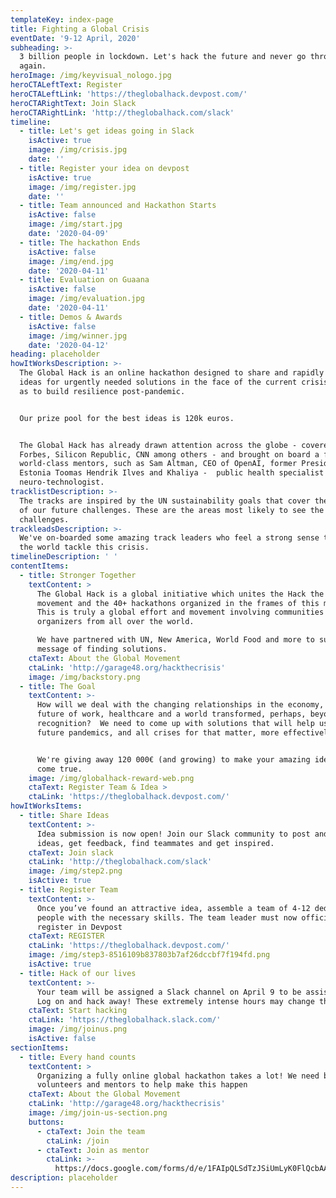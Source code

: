 ```yaml
---
templateKey: index-page
title: Fighting a Global Crisis
eventDate: '9-12 April, 2020'
subheading: >-
  3 billion people in lockdown. Let's hack the future and never go through this
  again.
heroImage: /img/keyvisual_nologo.jpg
heroCTALeftText: Register
heroCTALeftLink: 'https://theglobalhack.devpost.com/'
heroCTARightText: Join Slack
heroCTARightLink: 'http://theglobalhack.com/slack'
timeline:
  - title: Let's get ideas going in Slack
    isActive: true
    image: /img/crisis.jpg
    date: ''
  - title: Register your idea on devpost
    isActive: true
    image: /img/register.jpg
    date: ''
  - title: Team announced and Hackathon Starts
    isActive: false
    image: /img/start.jpg
    date: '2020-04-09'
  - title: The hackathon Ends
    isActive: false
    image: /img/end.jpg
    date: '2020-04-11'
  - title: Evaluation on Guaana
    isActive: false
    image: /img/evaluation.jpg
    date: '2020-04-11'
  - title: Demos & Awards
    isActive: false
    image: /img/winner.jpg
    date: '2020-04-12'
heading: placeholder
howItWorksDescription: >-
  The Global Hack is an online hackathon designed to share and rapidly develop
  ideas for urgently needed solutions in the face of the current crisis, as well
  as to build resilience post-pandemic.


  Our prize pool for the best ideas is 120k euros. 


  The Global Hack has already drawn attention across the globe - covered by
  Forbes, Silicon Republic, CNN among others - and brought on board a fleet of
  world-class mentors, such as Sam Altman, CEO of OpenAI, former President of
  Estonia Toomas Hendrik Ilves and Khaliya -  public health specialist and a
  neuro-technologist.
tracklistDescription: >-
  The tracks are inspired by the UN sustainability goals that cover the majority
  of our future challenges. These are the areas most likely to see the biggest
  challenges.
trackleadsDescription: >-
  We've on-boarded some amazing track leaders who feel a strong sense to help
  the world tackle this crisis.
timelineDescription: ' '
contentItems:
  - title: Stronger Together
    textContent: >
      The Global Hack is a global initiative which unites the Hack the Crisis
      movement and the 40+ hackathons organized in the frames of this movement.
      This is truly a global effort and movement involving communities and
      organizers from all over the world.

      We have partnered with UN, New America, World Food and more to support the
      message of finding solutions. 
    ctaText: About the Global Movement
    ctaLink: 'http://garage48.org/hackthecrisis'
    image: /img/backstory.png
  - title: The Goal
    textContent: >-
      How will we deal with the changing relationships in the economy, the
      future of work, healthcare and a world transformed, perhaps, beyond
      recognition?  We need to come up with solutions that will help us fight
      future pandemics, and all crises for that matter, more effectively. 


      We're giving away 120 000€ (and growing) to make your amazing ideas to
      come true.
    image: /img/globalhack-reward-web.png
    ctaText: Register Team & Idea >
    ctaLink: 'https://theglobalhack.devpost.com/'
howItWorksItems:
  - title: Share Ideas
    textContent: >-
      Idea submission is now open! Join our Slack community to post and discuss
      ideas, get feedback, find teammates and get inspired.
    ctaText: Join slack
    ctaLink: 'http://theglobalhack.com/slack'
    image: /img/step2.png
    isActive: true
  - title: Register Team
    textContent: >-
      Once you’ve found an attractive idea, assemble a team of 4-12 dedicated
      people with the necessary skills. The team leader must now officially
      register in Devpost
    ctaText: REGISTER
    ctaLink: 'https://theglobalhack.devpost.com/'
    image: /img/step3-8516109b837803b7af26dccbf7f194fd.png
    isActive: true
  - title: Hack of our lives
    textContent: >-
      Your team will be assigned a Slack channel on April 9 to be assisted via.
      Log on and hack away! These extremely intense hours may change the world!
    ctaText: Start hacking
    ctaLink: 'https://theglobalhack.slack.com/'
    image: /img/joinus.png
    isActive: false
sectionItems:
  - title: Every hand counts
    textContent: >
      Organizing a fully online global hackathon takes a lot! We need both
      volunteers and mentors to help make this happen
    ctaText: About the Global Movement
    ctaLink: 'http://garage48.org/hackthecrisis'
    image: /img/join-us-section.png
    buttons:
      - ctaText: Join the team
        ctaLink: /join
      - ctaText: Join as mentor
        ctaLink: >-
          https://docs.google.com/forms/d/e/1FAIpQLSdTzJSiUmLyK0FlQcbAAaXKdtdKuWsPhA-RgLJRw3LG6vhi4g/viewform
description: placeholder
---
```

